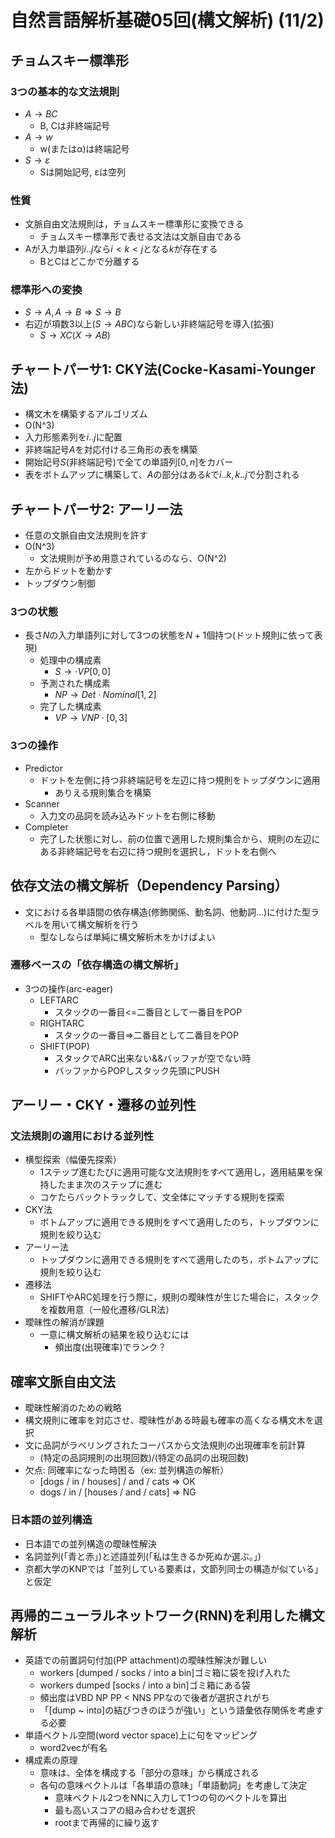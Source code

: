 # 自然言語解析基礎05回(構文解析) (11/2)

## チョムスキー標準形

### 3つの基本的な文法規則

- $A \rightarrow BC$
  - B, Cは非終端記号
- $A \rightarrow w$
  - w(またはα)は終端記号
- $S \rightarrow ε$
  - Sは開始記号, εは空列

### 性質

- 文脈自由文法規則は，チョムスキー標準形に変換できる
  - チョムスキー標準形で表せる文法は文脈自由である
- Aが入力単語列$i..j$なら$i < k < j$となる$k$が存在する
  - BとCはどこかで分離する

### 標準形への変換

- $S \rightarrow A, A \rightarrow B \Rightarrow S \rightarrow B$
- 右辺が項数3以上($S \rightarrow A B C$)なら新しい非終端記号を導入(拡張)
  - $S \rightarrow X C (X \rightarrow A B)$

## チャートパーサ1: CKY法(Cocke-Kasami-Younger法)

- 構文木を構築するアルゴリズム
- O(N^3)
- 入力形態素列を$i .. j$に配置
- 非終端記号$A$を対応付ける三角形の表を構築
- 開始記号$S$(非終端記号)で全ての単語列$[0, n]$をカバー
- 表をボトムアップに構築して、$A$の部分はある$k$で$i .. k, k .. j$で分割される

## チャートパーサ2: アーリー法

- 任意の文脈自由文法規則を許す
- O(N^3)
  - 文法規則が予め用意されているのなら、O(N^2)
- 左からドットを動かす
- トップダウン制御

### 3つの状態

- 長さ$N$の入力単語列に対して3つの状態を$N+1$個持つ(ドット規則に依って表現)
  - 処理中の構成素
    - $S \rightarrow \cdot　VP [0, 0]$
  - 予測された構成素
    - $NP \rightarrow Det \cdot Nominal [1, 2]$
  - 完了した構成素
    - $VP \rightarrow V　NP \cdot [0, 3]$

### 3つの操作

- Predictor
  - ドットを左側に持つ非終端記号を左辺に持つ規則をトップダウンに適用
    - ありえる規則集合を構築
- Scanner
  - 入力文の品詞を読み込みドットを右側に移動
- Completer
  - 完了した状態に対し、前の位置で適用した規則集合から、規則の左辺にある非終端記号を右辺に持つ規則を選択し，ドットを右側へ

## 依存文法の構文解析（Dependency Parsing）

- 文における各単語間の依存構造(修飾関係、動名詞、他動詞...)に付けた型ラベルを用いて構文解析を行う
  - 型なしならば単純に構文解析木をかけばよい

### 遷移ベースの「依存構造の構文解析」

- 3つの操作(arc-eager)
  - LEFTARC
    - スタックの一番目<=二番目として一番目をPOP
  - RIGHTARC
    - スタックの一番目=>二番目として二番目をPOP
  - SHIFT(POP)
    - スタックでARC出来ない&&バッファが空でない時
    - バッファからPOPしスタック先頭にPUSH

## アーリー・CKY・遷移の並列性

### 文法規則の適用における並列性

- 横型探索（幅優先探索）
  - 1ステップ進むたびに適用可能な文法規則をすべて適用し，適用結果を保持したまま次のステップに進む
  - コケたらバックトラックして、文全体にマッチする規則を探索
- CKY法
  - ボトムアップに適用できる規則をすべて適用したのち，トップダウンに規則を絞り込む
- アーリー法
  - トップダウンに適用できる規則をすべて適用したのち，ボトムアップに規則を絞り込む
- 遷移法
  - SHIFTやARC処理を行う際に，規則の曖昧性が生じた場合に，スタックを複数用意（一般化遷移/GLR法）
- 曖昧性の解消が課題
  - 一意に構文解析の結果を絞り込むには
    - 頻出度(出現確率)でランク？

## 確率文脈自由文法

- 曖昧性解消のための戦略
- 構文規則に確率を対応させ、曖昧性がある時最も確率の高くなる構文木を選択
- 文に品詞がラベリングされたコーパスから文法規則の出現確率を前計算
  - (特定の品詞規則の出現回数)/(特定の品詞の出現回数)
- 欠点: 同確率になった時困る（ex: 並列構造の解析）
  - [dogs / in / houses] / and / cats => OK
  - dogs / in / [houses / and / cats] => NG

### 日本語の並列構造

- 日本語での並列構造の曖昧性解決
- 名詞並列(「青と赤」)と述語並列(「私は生きるか死ぬか選ぶ。」)
- 京都大学のKNPでは「並列している要素は，文節列同士の構造が似ている」と仮定

## 再帰的ニューラルネットワーク(RNN)を利用した構文解析

- 英語での前置詞句付加(PP attachment)の曖昧性解決が難しい
  - workers [dumped / socks / into a bin]ゴミ箱に袋を投げ入れた
  - workers dumped [socks / into a bin]ゴミ箱にある袋
  - 頻出度はVBD NP PP < NNS PPなので後者が選択されがち
  - 「[dump ~ into]の結びつきのほうが強い」という語彙依存関係を考慮する必要
- 単語ベクトル空間(word vector space)上に句をマッピング
  - word2vecが有名
- 構成素の原理
  - 意味は、全体を構成する「部分の意味」から構成される
  - 各句の意味ベクトルは「各単語の意味」「単語動詞」を考慮して決定
    - 意味ベクトル2つをNNに入力して1つの句のベクトルを算出
    - 最も高いスコアの組み合わせを選択
    - rootまで再帰的に繰り返す